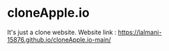 # cloneApple.io
It's just a clone website.
Website link : https://lalmani-15876.github.io/cloneApple.io-main/
